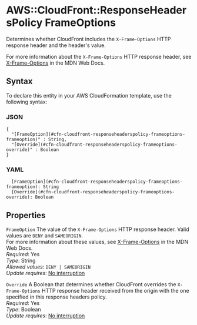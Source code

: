 # AWS::CloudFront::ResponseHeadersPolicy FrameOptions<a name="aws-properties-cloudfront-responseheaderspolicy-frameoptions"></a>

Determines whether CloudFront includes the `X-Frame-Options` HTTP response header and the header's value\.

For more information about the `X-Frame-Options` HTTP response header, see [X\-Frame\-Options](https://developer.mozilla.org/en-US/docs/Web/HTTP/Headers/X-Frame-Options) in the MDN Web Docs\.

## Syntax<a name="aws-properties-cloudfront-responseheaderspolicy-frameoptions-syntax"></a>

To declare this entity in your AWS CloudFormation template, use the following syntax:

### JSON<a name="aws-properties-cloudfront-responseheaderspolicy-frameoptions-syntax.json"></a>

```
{
  "[FrameOption](#cfn-cloudfront-responseheaderspolicy-frameoptions-frameoption)" : String,
  "[Override](#cfn-cloudfront-responseheaderspolicy-frameoptions-override)" : Boolean
}
```

### YAML<a name="aws-properties-cloudfront-responseheaderspolicy-frameoptions-syntax.yaml"></a>

```
  [FrameOption](#cfn-cloudfront-responseheaderspolicy-frameoptions-frameoption): String
  [Override](#cfn-cloudfront-responseheaderspolicy-frameoptions-override): Boolean
```

## Properties<a name="aws-properties-cloudfront-responseheaderspolicy-frameoptions-properties"></a>

`FrameOption`  <a name="cfn-cloudfront-responseheaderspolicy-frameoptions-frameoption"></a>
The value of the `X-Frame-Options` HTTP response header\. Valid values are `DENY` and `SAMEORIGIN`\.  
For more information about these values, see [X\-Frame\-Options](https://developer.mozilla.org/en-US/docs/Web/HTTP/Headers/X-Frame-Options) in the MDN Web Docs\.  
*Required*: Yes  
*Type*: String  
*Allowed values*: `DENY | SAMEORIGIN`  
*Update requires*: [No interruption](https://docs.aws.amazon.com/AWSCloudFormation/latest/UserGuide/using-cfn-updating-stacks-update-behaviors.html#update-no-interrupt)

`Override`  <a name="cfn-cloudfront-responseheaderspolicy-frameoptions-override"></a>
A Boolean that determines whether CloudFront overrides the `X-Frame-Options` HTTP response header received from the origin with the one specified in this response headers policy\.  
*Required*: Yes  
*Type*: Boolean  
*Update requires*: [No interruption](https://docs.aws.amazon.com/AWSCloudFormation/latest/UserGuide/using-cfn-updating-stacks-update-behaviors.html#update-no-interrupt)